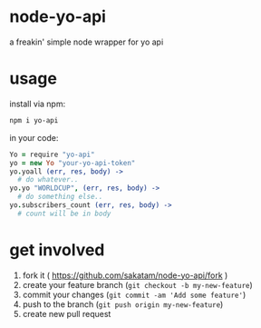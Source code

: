 node-yo-api
===========

a freakin' simple node wrapper for yo api

usage
=====

install via npm:
```bash
npm i yo-api
```

in your code:
```coffee
Yo = require "yo-api"
yo = new Yo "your-yo-api-token"
yo.yoall (err, res, body) ->
  # do whatever..
yo.yo "WORLDCUP", (err, res, body) ->
  # do something else..
yo.subscribers_count (err, res, body) ->
  # count will be in body
```

get involved
============

1. fork it ( https://github.com/sakatam/node-yo-api/fork )
2. create your feature branch (`git checkout -b my-new-feature`)
3. commit your changes (`git commit -am 'Add some feature'`)
4. push to the branch (`git push origin my-new-feature`)
5. create new pull request

